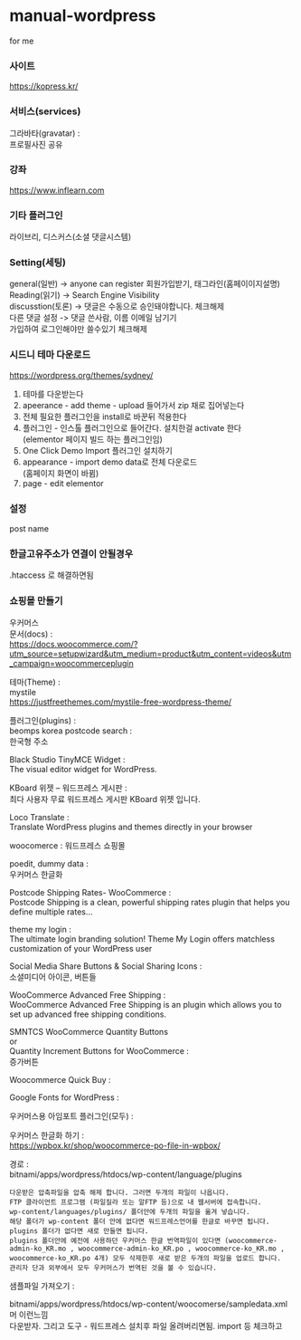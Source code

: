 # manual-wordpress
for me

### 사이트
https://kopress.kr/  

### 서비스(services)
그라바타(gravatar)  :  
프로필사진 공유  

### 강좌   
https://www.inflearn.com   

### 기타 플러그인
라이브리, 디스커스(소셜 댓글시스템)  

### Setting(세팅)
general(일반) -> anyone can register 회원가입받기, 태그라인(홈페이이지설명)  
Reading(읽기) -> Search Engine Visibility  
discusstion(토론) -> 댓글은 수동으로 승인돼야합니다. 체크해제  
                     다른 댓글 설정 -> 댓글 쓴사람, 이름 이메일 남기기  
                                      가입하여 로그인해야만 쓸수있기 체크해제  
 
### 시드니 테마 다운로드  
https://wordpress.org/themes/sydney/  

1. 테마를 다운받는다  
2. apeerance - add theme - upload 들어가서 zip 채로 집어넣는다  
3. 전체 필요한 플러그인을 install로 바꾼뒤 적용한다  
4. 플러그인 - 인스톨 플러그인으로 들어간다. 설치한걸 activate 한다  
   (elementor 페이지 빌드 하는 플러그인임)  
5. One Click Demo Import 플러그인 설치하기  
6. appearance - import demo data로 전체 다운로드  
   (홈페이지 화면이 바뀜)  
7. page - edit elementor  

### 설정
post name  

### 한글고유주소가 연결이 안될경우  
.htaccess 로 해결하면됨  

### 쇼핑몰 만들기  
우커머스  
문서(docs) :   
https://docs.woocommerce.com/?utm_source=setupwizard&utm_medium=product&utm_content=videos&utm_campaign=woocommerceplugin  

테마(Theme) :  
mystile  
https://justfreethemes.com/mystile-free-wordpress-theme/  

플러그인(plugins) :  
beomps korea postcode search :  
한국형 주소  

Black Studio TinyMCE Widget :  
The visual editor widget for WordPress.  

KBoard 위젯 – 워드프레스 게시판 :  
최다 사용자 무료 워드프레스 게시판 KBoard 위젯 입니다.  

Loco Translate :  
Translate WordPress plugins and themes directly in your browser  

woocomerce :
워드프레스 쇼핑몰  

poedit, dummy data :  
우커머스 한글화  

Postcode Shipping Rates- WooCommerce :  
Postcode Shipping is a clean, powerful shipping rates plugin that helps you define multiple rates…  

theme my login :  
The ultimate login branding solution! Theme My Login offers matchless customization of your WordPress user  

Social Media Share Buttons & Social Sharing Icons :  
소셜미디어 아이콘, 버튼들  

WooCommerce Advanced Free Shipping :  
WooCommerce Advanced Free Shipping is an plugin which allows you to set up advanced free shipping conditions.  

SMNTCS WooCommerce Quantity Buttons  
or  
Quantity Increment Buttons for WooCommerce :  
증가버튼  

Woocommerce Quick Buy :  

Google Fonts for WordPress :  

우커머스용 아임포트 플러그인(모두) :  

우커머스 한글화 하기 :  
https://wpbox.kr/shop/woocommerce-po-file-in-wpbox/  

경로 :  
bitnami/apps/wordpress/htdocs/wp-content/language/plugins  


```
다운받은 압축파일을 압축 해제 합니다. 그러면 두개의 파일이 나옵니다.
FTP 클라이언트 프로그램 (파일질라 또는 알FTP 등)으로 내 웹서버에 접속합니다.
wp-content/languages/plugins/ 폴더안에 두개의 파일을 옮겨 넣습니다.
해당 폴더가 wp-content 폴더 안에 없다면 워드프레스언어를 한글로 바꾸면 됩니다.
plugins 폴더가 없다면 새로 만들면 됩니다.
plugins 폴더안에 예전에 사용하던 우커머스 한글 번역파일이 있다면 (woocommerce-admin-ko_KR.mo , woocommerce-admin-ko_KR.po , woocommerce-ko_KR.mo , woocommerce-ko_KR.po 4개) 모두 삭제한후 새로 받은 두개의 파일을 업로드 합니다.
관리자 단과 외부에서 모두 우커머스가 번역된 것을 볼 수 있습니다.
```

샘플파일 가져오기 :  

bitnami/apps/wordpress/htdocs/wp-content/woocomerse/sampledata.xml 머 이런느낌  
다운받자. 그리고 도구 - 워드프레스 설치후 파일 올려버리면됨. import 등 체크하고  


